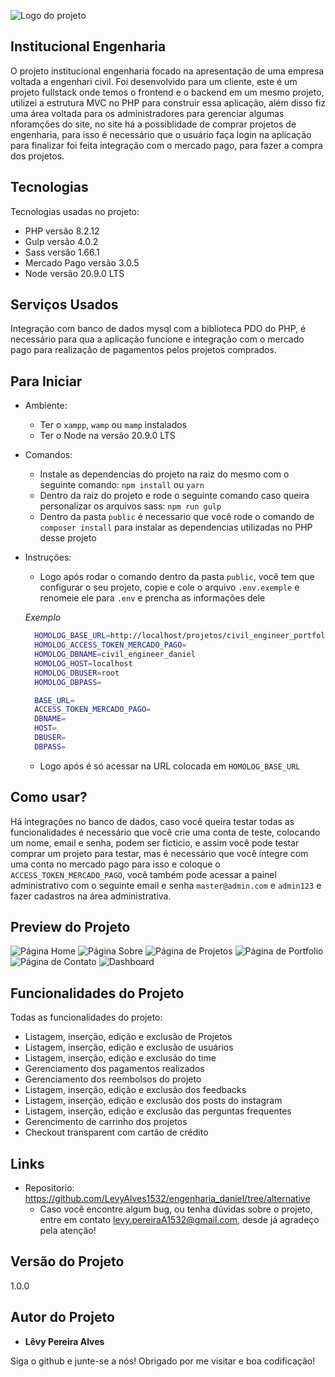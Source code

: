 
![Logo do projeto](https://github.com/LevyAlves1532/engenharia_daniel/blob/alternative/images/engenharia_logo.png)

## Institucional Engenharia
O projeto institucional engenharia focado na apresentação de uma empresa voltada a engenhari civil. Foi desenvolvido para um cliente, este é um projeto fullstack onde temos o frontend e o backend em um mesmo projeto, utilizei a estrutura MVC no PHP para construir essa aplicação, além disso fiz uma área voltada para os administradores para gerenciar algumas nforamções do site, no site há a possiblidade de comprar projetos de engenharia, para isso é necessário que o usuário faça login na aplicação para finalizar foi feita integração com o mercado pago, para fazer a compra dos projetos.

## Tecnologias

Tecnologias usadas no projeto:

* PHP versão 8.2.12
* Gulp versão 4.0.2
* Sass versão 1.66.1
* Mercado Pago versão 3.0.5
* Node versão 20.9.0 LTS

## Serviços Usados

Integração com banco de dados mysql com a biblioteca PDO do PHP, é necessário para qua a aplicação funcione e integração com o mercado pago para realização de pagamentos pelos projetos comprados.

## Para Iniciar

* Ambiente:
  - Ter o `xampp`, `wamp` ou `mamp` instalados
  - Ter o Node na versão 20.9.0 LTS

* Comandos:
  - Instale as dependencias do projeto na raiz do mesmo com o seguinte comando: `npm install` ou `yarn`
  - Dentro da raiz do projeto e rode o seguinte comando caso queira personalizar os arquivos sass: `npm run gulp`
  - Dentro da pasta `public` é necessario que você rode o comando de `composer install` para instalar as dependencias utilizadas no PHP desse projeto

* Instruções:
  - Logo após rodar o comando dentro da pasta `public`, você tem que configurar o seu projeto, copie e cole o arquivo `.env.exemple` e renomeie ele para `.env` e prencha as informações dele

  *Exemplo*

  ```bash
    HOMOLOG_BASE_URL=http://localhost/projetos/civil_engineer_portfolio/public/
    HOMOLOG_ACCESS_TOKEN_MERCADO_PAGO=
    HOMOLOG_DBNAME=civil_engineer_daniel
    HOMOLOG_HOST=localhost
    HOMOLOG_DBUSER=root
    HOMOLOG_DBPASS=

    BASE_URL=
    ACCESS_TOKEN_MERCADO_PAGO=
    DBNAME=
    HOST=
    DBUSER=
    DBPASS=
  ```

  - Logo após é só acessar na URL colocada em `HOMOLOG_BASE_URL`

## Como usar?

Há integrações no banco de dados, caso você queira testar todas as funcionalidades é necessário que você crie uma conta de teste, colocando um nome, email e senha, podem ser ficticio, e assim você pode testar comprar um projeto para testar, mas é necessário que você integre com uma conta no mercado pago para isso e coloque o `ACCESS_TOKEN_MERCADO_PAGO`, você também pode acessar a painel administrativo com o seguinte email e senha `master@admin.com` e `admin123` e fazer cadastros na área administrativa.

## Preview do Projeto

![Página Home](https://github.com/LevyAlves1532/engenharia_daniel/blob/alternative/images/home.jpeg)
![Página Sobre](https://github.com/LevyAlves1532/engenharia_daniel/blob/alternative/images/about.jpeg)
![Página de Projetos](https://github.com/LevyAlves1532/engenharia_daniel/blob/alternative/images/projects.jpeg)
![Página de Portfolio](https://github.com/LevyAlves1532/engenharia_daniel/blob/alternative/images/portfolio.jpeg)
![Página de Contato](https://github.com/LevyAlves1532/engenharia_daniel/blob/alternative/images/contact.jpeg)
![Dashboard](https://github.com/LevyAlves1532/engenharia_daniel/blob/alternative/images/dashboard.jpeg)

## Funcionalidades do Projeto

Todas as funcionalidades do projeto:
  - Listagem, inserção, edição e exclusão de Projetos
  - Listagem, inserção, edição e exclusão de usuários
  - Listagem, inserção, edição e exclusão do time
  - Gerenciamento dos pagamentos realizados
  - Gerenciamento dos reembolsos do projeto
  - Listagem, inserção, edição e exclusão dos feedbacks
  - Listagem, inserção, edição e exclusão dos posts do instagram
  - Listagem, inserção, edição e exclusão das perguntas frequentes
  - Gerencimento de carrinho dos projetos
  - Checkout transparent com cartão de crédito

## Links

* Repositorio: https://github.com/LevyAlves1532/engenharia_daniel/tree/alternative
  - Caso você encontre algum bug, ou tenha dúvidas sobre o projeto, entre em contato levy.pereiraA1532@gmail.com, desde já agradeço pela atenção!

## Versão do Projeto

1.0.0

## Autor do Projeto

  * **Lêvy Pereira Alves**

Siga o github e junte-se a nós!
Obrigado por me visitar e boa codificação!
